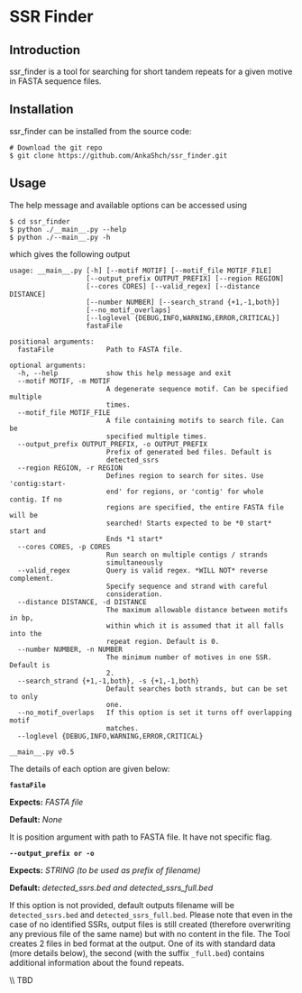 # SSR Finder
## Introduction
ssr_finder is a tool for searching for short tandem repeats for a given motive in FASTA sequence files.

## Installation
ssr_finder can be installed from the source code:
```
# Download the git repo
$ git clone https://github.com/AnkaShch/ssr_finder.git
```
## Usage
The help message and available options can be accessed using
```
$ cd ssr_finder
$ python ./__main__.py --help
$ python ./--main__.py -h
```
which gives the following output
```
usage: __main__.py [-h] [--motif MOTIF] [--motif_file MOTIF_FILE]
                   [--output_prefix OUTPUT_PREFIX] [--region REGION]
                   [--cores CORES] [--valid_regex] [--distance DISTANCE]
                   [--number NUMBER] [--search_strand {+1,-1,both}]
                   [--no_motif_overlaps]
                   [--loglevel {DEBUG,INFO,WARNING,ERROR,CRITICAL}]
                   fastaFile

positional arguments:
  fastaFile             Path to FASTA file.

optional arguments:
  -h, --help            show this help message and exit
  --motif MOTIF, -m MOTIF
                        A degenerate sequence motif. Can be specified multiple
                        times.
  --motif_file MOTIF_FILE
                        A file containing motifs to search file. Can be
                        specified multiple times.
  --output_prefix OUTPUT_PREFIX, -o OUTPUT_PREFIX
                        Prefix of generated bed files. Default is
                        detected_ssrs
  --region REGION, -r REGION
                        Defines region to search for sites. Use 'contig:start-
                        end' for regions, or 'contig' for whole contig. If no
                        regions are specified, the entire FASTA file will be
                        searched! Starts expected to be *0 start* start and
                        Ends *1 start*
  --cores CORES, -p CORES
                        Run search on multiple contigs / strands
                        simultaneously
  --valid_regex         Query is valid regex. *WILL NOT* reverse complement.
                        Specify sequence and strand with careful
                        consideration.
  --distance DISTANCE, -d DISTANCE
                        The maximum allowable distance between motifs in bp,
                        within which it is assumed that it all falls into the
                        repeat region. Default is 0.
  --number NUMBER, -n NUMBER
                        The minimum number of motives in one SSR. Default is
                        2.
  --search_strand {+1,-1,both}, -s {+1,-1,both}
                        Default searches both strands, but can be set to only
                        one.
  --no_motif_overlaps   If this option is set it turns off overlapping motif
                        matches.
  --loglevel {DEBUG,INFO,WARNING,ERROR,CRITICAL}

__main__.py v0.5
```
The details of each option are given below:

**`fastaFile`**

**Expects:** _FASTA file_

**Default:** _None_

It is position argument with path to FASTA file. It have not specific flag.

**`--output_prefix or -o`**

**Expects:** _STRING (to be used as prefix of filename)_

**Default:** _detected_ssrs.bed and detected_ssrs_full.bed_

If this option is not provided, default outputs filename will be `detected_ssrs.bed` and `detected_ssrs_full.bed`. 
Please note that even in the case of no identified SSRs, output files is still created (therefore overwriting any previous file of the same name) but with no content in the file.
The Tool creates 2 files in bed format at the output.
One of its with standard data (more details below), the second (with the suffix `_full.bed`) contains additional information about the found repeats.

\\\ TBD
